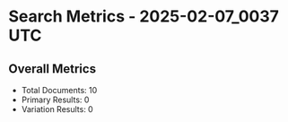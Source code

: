 # Search Metrics - 2025-02-07_0037 UTC

## Overall Metrics
- Total Documents: 10
- Primary Results: 0
- Variation Results: 0

